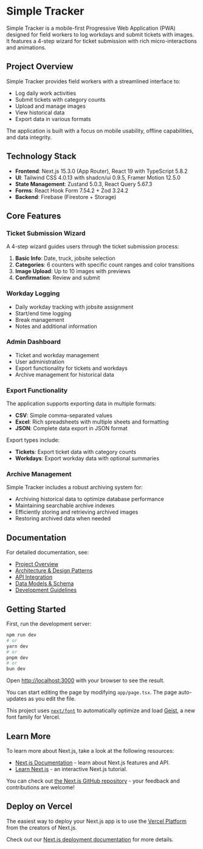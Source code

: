 # Simple Tracker

Simple Tracker is a mobile-first Progressive Web Application (PWA) designed for field workers to log workdays and submit tickets with images. It features a 4-step wizard for ticket submission with rich micro-interactions and animations.

## Project Overview

Simple Tracker provides field workers with a streamlined interface to:
- Log daily work activities
- Submit tickets with category counts
- Upload and manage images
- View historical data
- Export data in various formats

The application is built with a focus on mobile usability, offline capabilities, and data integrity.

## Technology Stack

- **Frontend**: Next.js 15.3.0 (App Router), React 19 with TypeScript 5.8.2
- **UI**: Tailwind CSS 4.0.13 with shadcn/ui 0.9.5, Framer Motion 12.5.0
- **State Management**: Zustand 5.0.3, React Query 5.67.3
- **Forms**: React Hook Form 7.54.2 + Zod 3.24.2
- **Backend**: Firebase (Firestore + Storage)

## Core Features

### Ticket Submission Wizard

A 4-step wizard guides users through the ticket submission process:
1. **Basic Info**: Date, truck, jobsite selection
2. **Categories**: 6 counters with specific count ranges and color transitions
3. **Image Upload**: Up to 10 images with previews
4. **Confirmation**: Review and submit

### Workday Logging

- Daily workday tracking with jobsite assignment
- Start/end time logging
- Break management
- Notes and additional information

### Admin Dashboard

- Ticket and workday management
- User administration
- Export functionality for tickets and workdays
- Archive management for historical data

### Export Functionality

The application supports exporting data in multiple formats:
- **CSV**: Simple comma-separated values
- **Excel**: Rich spreadsheets with multiple sheets and formatting
- **JSON**: Complete data export in JSON format

Export types include:
- **Tickets**: Export ticket data with category counts
- **Workdays**: Export workday data with optional summaries

### Archive Management

Simple Tracker includes a robust archiving system for:
- Archiving historical data to optimize database performance
- Maintaining searchable archive indexes
- Efficiently storing and retrieving archived images
- Restoring archived data when needed

## Documentation

For detailed documentation, see:
- [Project Overview](PROJECT-OVERVIEW.md)
- [Architecture & Design Patterns](ARCHITECTURE-DESIGN-PATTERNS.md)
- [API Integration](API-INTEGRATION.md)
- [Data Models & Schema](Data_Models_Schema.md)
- [Development Guidelines](DEV-GUIDELINES.md)

## Getting Started

First, run the development server:

```bash
npm run dev
# or
yarn dev
# or
pnpm dev
# or
bun dev
```

Open [http://localhost:3000](http://localhost:3000) with your browser to see the result.

You can start editing the page by modifying `app/page.tsx`. The page auto-updates as you edit the file.

This project uses [`next/font`](https://nextjs.org/docs/app/building-your-application/optimizing/fonts) to automatically optimize and load [Geist](https://vercel.com/font), a new font family for Vercel.

## Learn More

To learn more about Next.js, take a look at the following resources:

- [Next.js Documentation](https://nextjs.org/docs) - learn about Next.js features and API.
- [Learn Next.js](https://nextjs.org/learn) - an interactive Next.js tutorial.

You can check out [the Next.js GitHub repository](https://github.com/vercel/next.js) - your feedback and contributions are welcome!

## Deploy on Vercel

The easiest way to deploy your Next.js app is to use the [Vercel Platform](https://vercel.com/new?utm_medium=default-template&filter=next.js&utm_source=create-next-app&utm_campaign=create-next-app-readme) from the creators of Next.js.

Check out our [Next.js deployment documentation](https://nextjs.org/docs/app/building-your-application/deploying) for more details.
